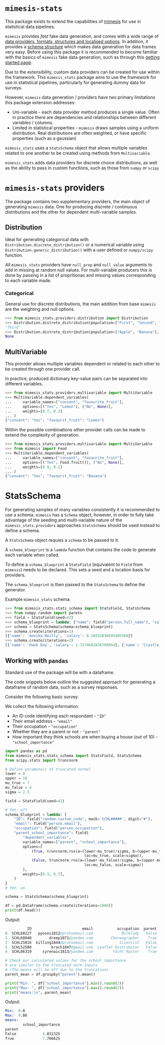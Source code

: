 
# `mimesis-stats`

This package exists to extend the capabilities of [mimesis](https://mimesis.readthedocs.io/index.html) for use in statistical data pipelines.

`mimesis` provides _fast_ fake data generation, and comes with a wide range of [data providers, formats, structures and localised options](https://mimesis.readthedocs.io/api.html). In addition, it provides a [schema structure](https://mimesis.readthedocs.io/getting_started.html#schema-and-fields) which makes data generation for data frames very easy. Before using this package it is recommended to become familiar with the basics of `mimesis` fake data generation, such as through this [getting started page](https://mimesis.readthedocs.io/getting_started.html).

Due to the extensibility, custom data providers can be created for use within the framework. This `mimesis_stats` package aims to use the framework for use in statistical pipelines, particularly for generating dummy data for surveys.

However, `mimesis` data generation / providers have two primary limitations this package extension addresses:

* Uni-variable - each data provider method produces a single value. Often in practice there are dependencies and relationships between different variables / columns.
* Limited in statistical properties - `mimesis` draws samples using a uniform distribution. Real distributions are often weighted, or have specific properties (such as a gaussian)

`mimesis_stats` uses a `StatsSchema` object that allows multiple variables related to one another to be created using methods from `Multivariable`.

`mimesis_stats` adds data providers for discrete choice distributions, as well as the ability to pass in custom functions, such as those from `numpy` or `scipy`

# `mimesis-stats` providers

The package contains two supplementary providers, the main object of generating `mimesis` data. One for producing discrete / continuous distributions and the other for dependent multi-variable samples.

## Distribution

Ideal for generating categorical data with `Distribution.discrete_distribution()` or a numerical variable using `Distribution.generic_distribution()` with a user defined or `numpy/scipy` function.

_All_ `mimesis_stats` providers have `null_prop` and `null_value` arguments to add in missing at random null values. For multi-variable producers this is done by passing in a list of propritionas and missing values corresponding to each variable made.

### Categorical

General use for discrete distributions, the main addition from base `mimesis` are the weighting and null options.

```python console
>>> from mimesis_stats.providers.distribution import Distribution
>>> Distribution.distrete_distribution(population=["First", "Second", "Third"], weights=[0.01, 0.01, 0.98])
"Third"
>>> Distribution.distrete_distribution(population=["Apple", "Banana"], weights=[0.5, 0.5], null_prop=1.0, null_value=None)
None
```

## MultiVariable

This provider allows multiple variables dependent or related to each other to be created through one provider call.

In practice, produced dictionary key-value pairs can be separated into different variables.

```python console
>>> from mimesis_stats.providers.multivariable import MultiVariable
>>> MultiVariable.dependent_variables(
...     variable_names=["consent", "favourite_fruit"],
...     options=[("Yes", "Lemon"), ("No", None)],
...     weights=[0.7, 0.3]
... )
{"consent": "Yes", "favourit_fruit": "Lemon")
```

Within the possible combinations other provider calls can be made to extend the complexity of generation.

```python console
>>> from mimesis_stats.providers.multivariable import MultiVariable
>>> from mimesis import Food
>>> MultiVariable.dependent_variables(
...     variable_names=["consent", "favourite_fruit"],
...     options=[("Yes", Food.fruit()), ("No", None)],
...     weights=[0.9, 0.1]
... )
{"consent": "Yes", "favourit_fruit": "Banana")
```

# StatsSchema

For generating samples of many variables consistently it is recommended to use a schema. `mimesis` has a `Schema` object, however, in order to fully take advantage of the seeding and multi-variable nature of the `mimesis_stats.providers` approaches `StatsSchema` should be used instead to define a schema.

A `StatsSchema` object requies a `schema` to be passed to it.

A `schema_blueprint` is a `lambda` function that contains the code to generate each variable when called.

To define a `schema_blueprint` a `StatsField` (equivalent to `Field` from `mimesis`) needs to be declared. This sets a seed and a location basis for providers.

The `schema_blueprint` is then passed to the `StatsSchema` to define the generator.

Example `mimesis_stats` schema:

```python console
>>> from mimesis_stats.stats_schema import StatsField, StatsSchema
>>> from numpy.random import pareto
>>> field = StatsField(seed=42)
>>> schema_blueprint = lambda: {"name": field("person.full_name"), "salary": field("generic_distribution", func=pareto, a=3)}
>>> schema = StatsSchema(schema=schema_blueprint)
>>> schema.create(iterations=1)
[{'name': 'Annika Reilly', 'salary': 0.16932036645405568}]
>>> schema.create(iterations=2)
[{'name': 'Hank Day', 'salary': 1.7274682836709054}, {'name': 'Crystle Osborn', 'salary': 0.5510238033601347}]
```

## Working with `pandas`

Standard use of the package will be with a dataframe.

The code snippets below outline the suggested approach for generating a dataframe of random data, such as a survey responses.

Consider the following basic survey.

We collect the following information:

* An ID code identifying each respondant - `"ID"`
* Their email address - `"email"`
* Their occupation - `"occupation"`
* Whether they are a parent or not - `"parent"`
* How important they think schools are when buying a house (out of 10) - `"school_importance"`



```python
import pandas as pd
from mimesis_stats.stats_schema import StatsField, StatsSchema
from scipy.stats import truncnorm

# Define parameters of truncated normal
lower = 0
upper = 10
mu_true = 7
mu_false = 4
sigma = 2.5

field = StatsField(seed=42)

# fmt: off
schema_blueprint = lambda: {
    "ID": field("random.custom_code", mask='SCHL#####', digit="#"),
    "email": field("person.email"),
    "occupation": field("person.occupation"),
    "parent_school_importance": field(
        "dependent_variables",
        variable_names=["parent", "school_importance"],
        options=[
            (True, truncnorm.rvs(a=(lower-mu_true)/sigma, b=(upper-mu_true)/sigma, # fmt: off
                                    loc=mu_true, scale=sigma)),
            (False, truncnorm.rvs(a=(lower-mu_false)/sigma, b=(upper-mu_false)/sigma,
                                    loc=mu_false, scale=sigma))
        ],
        weights=[0.3, 0.7],
    )
}
# fmt: on

schema = StatsSchema(schema_blueprint)

df = pd.DataFrame(schema.create(iterations=1000))
print(df.head())
```
Output:
```s
          ID                       email           occupation  parent  school_importance
0  SCHL60227   pyoses1812@protonmail.com             Milklady   False           8.009516
1  SCHL68040        dreep1871@yandex.com        Choreographer    True           7.193181
2  SCHL25016  killing1844@protonmail.com            Scientist   False           6.773940
3  SCHL52580         brach1847@gmail.com  Leaflet Distributor   False           0.384972
4  SCHL86319     cyrenaic1813@yandex.com         Yacht Master    True           8.585937
```

```python
# Check our calculated values for the school_importance
# are similar to the truncated norm inputs
# (The means will be off due to the truncation)
parent_mean = df.groupby("parent").mean()

print("Min: ", df["school_importance"].min().round(2))
print("Max: ", df["school_importance"].max().round(2))
print("means:\n", parent_mean)
```
Output:
```s
Min:  0.0
Max:  9.86
means:
        school_importance
parent
False            4.831325
True             7.766625
```
